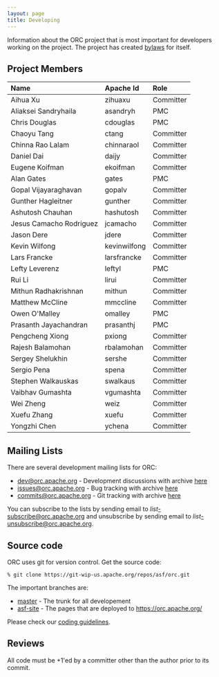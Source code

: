 ```yaml
---
layout: page
title: Developing
---
```


Information about the ORC project that is most important for
developers working on the project. The project has created
[bylaws](bylaws.html) for itself.

## Project Members

Name                    | Apache Id    | Role
:---------------------- | :----------- | :---
Aihua Xu                | zihuaxu      | Committer
Aliaksei Sandryhaila    | asandryh     | PMC
Chris Douglas           | cdouglas     | PMC
Chaoyu Tang             | ctang        | Committer
Chinna Rao Lalam        | chinnaraol   | Committer
Daniel Dai              | daijy        | Committer
Eugene Koifman          | ekoifman     | Committer
Alan Gates              | gates        | PMC
Gopal Vijayaraghavan    | gopalv       | Committer
Gunther Hagleitner      | gunther      | Committer
Ashutosh Chauhan        | hashutosh    | Committer
Jesus Camacho Rodriguez | jcamacho     | Committer
Jason Dere              | jdere        | Committer
Kevin Wilfong           | kevinwilfong | Committer
Lars Francke            | larsfrancke  | Committer
Lefty Leverenz          | leftyl       | PMC
Rui Li                  | lirui        | Committer
Mithun Radhakrishnan    | mithun       | Committer
Matthew McCline         | mmccline     | Committer
Owen O'Malley           | omalley      | PMC
Prasanth Jayachandran   | prasanthj    | PMC
Pengcheng Xiong         | pxiong       | Committer
Rajesh Balamohan        | rbalamohan   | Committer
Sergey Shelukhin        | sershe       | Committer
Sergio Pena             | spena        | Committer
Stephen Walkauskas      | swalkaus     | Committer
Vaibhav Gumashta        | vgumashta    | Committer
Wei Zheng               | weiz         | Committer
Xuefu Zhang             | xuefu        | Committer
Yongzhi Chen            | ychena       | Committer

## Mailing Lists

There are several development mailing lists for ORC:

* [dev@orc.apache.org](mailto:dev@orc.apache.org) - Development discussions
  with archive [here](https://mail-archives.apache.org/mod_mbox/orc-dev/)
* [issues@orc.apache.org](mailto:issues@orc.apache.org) - Bug tracking
  with archive [here](https://mail-archives.apache.org/mod_mbox/orc-issues/)
* [commits@orc.apache.org](mailto:commits@orc.apache.org) - Git tracking
  with archive [here](https://mail-archives.apache.org/mod_mbox/orc-commits/)

You can subscribe to the lists by sending email to
*list*-subscribe@orc.apache.org and unsubscribe by sending email to
*list*-unsubscribe@orc.apache.org.

## Source code

ORC uses git for version control. Get the source code:

`% git clone https://git-wip-us.apache.org/repos/asf/orc.git`

The important branches are:

* [master](https://github.com/apache/orc/tree/master) -
  The trunk for all developement
* [asf-site](https://github.com/apache/orc/tree/asf-site) -
  The pages that are deployed to https://orc.apache.org/

Please check our [coding guidelines](/develop/coding.html).

## Reviews

All code must be +1'ed by a committer other than the author prior to its 
commit.